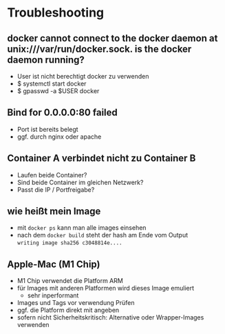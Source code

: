 # Troubleshooting

## docker cannot connect to the docker daemon at unix:///var/run/docker.sock. is the docker daemon running?  
- User ist nicht berechtigt docker zu verwenden  
- $ systemctl start docker  
- $ gpasswd -a $USER docker  
  
## Bind for 0.0.0.0:80 failed  
- Port ist bereits belegt  
- ggf. durch nginx oder apache  
  
## Container A verbindet nicht zu Container B  
- Laufen beide Container?  
- Sind beide Container im gleichen Netzwerk?  
- Passt die IP / Portfreigabe?  
  
## wie heißt mein Image
- mit `docker ps` kann man alle images einsehen  
- nach dem `docker build` steht der hash am Ende vom Output  
`writing image sha256 c3048814e....`

## Apple-Mac (M1 Chip)
- M1 Chip verwendet die Platform ARM
- für Images mit anderen Platformen wird dieses Image emuliert
  - sehr inperformant
- Images und Tags vor verwendung Prüfen
- ggf. die Platform direkt mit angeben
- sofern nicht Sicherheitskritisch: Alternative oder Wrapper-Images verwenden
